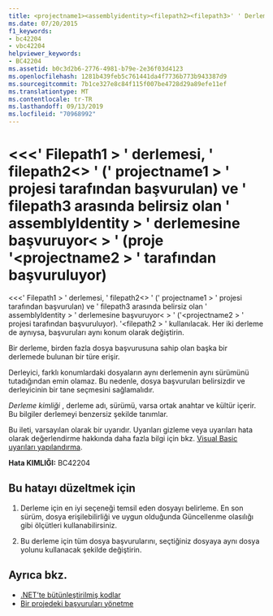 ```yaml
---
title: <projectname1><assemblyidentity><filepath2><filepath3>' ' Derlemesi, ' ' (proje ' ' tarafından başvurulan) ve ' ' (proje '<projectname2>' tarafından başvurulan) arasında belirsiz olan ' ' derlemesine başvuruyor<filepath1>
ms.date: 07/20/2015
f1_keywords:
- bc42204
- vbc42204
helpviewer_keywords:
- BC42204
ms.assetid: b0c3d2b6-2776-4981-b79e-2e36f03d4123
ms.openlocfilehash: 1281b439feb5c761441da4f7736b773b943387d9
ms.sourcegitcommit: 7b1ce327e8c84f115f007be4728d29a89efe11ef
ms.translationtype: MT
ms.contentlocale: tr-TR
ms.lasthandoff: 09/13/2019
ms.locfileid: "70968992"
---
```

# <a name="assembly-filepath1-references-assembly-assemblyidentity-which-is-ambiguous-between-filepath2-referenced-by-project-projectname1-and-filepath3-referenced-by-project-projectname2"></a>\<\<\<' Filepath1 > ' derlemesi, ' filepath2\<> ' (' projectname1 > ' projesi tarafından başvurulan) ve ' filepath3 arasında belirsiz olan ' assemblyIdentity > ' derlemesine başvuruyor\< > ' (proje '\<projectname2 > ' tarafından başvuruluyor)
\<\<\<' Filepath1 > ' derlemesi, ' filepath2\<> ' (' projectname1 > ' projesi tarafından başvurulan) ve ' filepath3 arasında belirsiz olan ' assemblyIdentity > ' derlemesine başvuruyor\< > ' ('\<projectname2 > ' projesi tarafından başvuruluyor). '\<filepath2 > ' kullanılacak. Her iki derleme de aynıysa, başvuruları aynı konum olarak değiştirin.  
  
 Bir derleme, birden fazla dosya başvurusuna sahip olan başka bir derlemede bulunan bir türe erişir.  
  
 Derleyici, farklı konumlardaki dosyaların aynı derlemenin aynı sürümünü tutadığından emin olamaz. Bu nedenle, dosya başvuruları belirsizdir ve derleyicinin bir tane seçmesini sağlamalıdır.  
  
 *Derleme kimliği* , derleme adı, sürümü, varsa ortak anahtar ve kültür içerir. Bu bilgiler derlemeyi benzersiz şekilde tanımlar.  
  
 Bu ileti, varsayılan olarak bir uyarıdır. Uyarıları gizleme veya uyarıları hata olarak değerlendirme hakkında daha fazla bilgi için bkz. [Visual Basic uyarıları yapılandırma](/visualstudio/ide/configuring-warnings-in-visual-basic).  
  
 **Hata KIMLIĞI:** BC42204  
  
## <a name="to-correct-this-error"></a>Bu hatayı düzeltmek için  
  
1. Derleme için en iyi seçeneği temsil eden dosyayı belirleme. En son sürüm, dosya erişilebilirliği ve uygun olduğunda Güncellenme olasılığı gibi ölçütleri kullanabilirsiniz.  
  
2. Bu derleme için tüm dosya başvurularını, seçtiğiniz dosyaya aynı dosya yolunu kullanacak şekilde değiştirin.  
  
## <a name="see-also"></a>Ayrıca bkz.

- [.NET’te bütünleştirilmiş kodlar](../../standard/assembly/index.md)
- [Bir projedeki başvuruları yönetme](/visualstudio/ide/managing-references-in-a-project)
